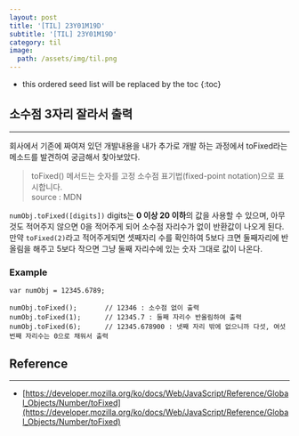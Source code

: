 ```yaml
---
layout: post
title: '[TIL] 23Y01M19D'
subtitle: '[TIL] 23Y01M19D'
category: til
image:
  path: /assets/img/til.png
---
```


<!-- prettier-ignore -->
* this ordered seed list will be replaced by the toc 
{:toc}

## 소수점 3자리 잘라서 출력

---

회사에서 기존에 짜여져 있던 개발내용을 내가 추가로 개발 하는 과정에서 toFixed라는 메소드를 발견하여 궁금해서 찾아보았다.

> toFixed() 메서드는 숫자를 고정 소수점 표기법(fixed-point notation)으로 표시합니다.  
> source : MDN

`numObj.toFixed([digits])` digits는 **0 이상 20 이하**의 값을 사용할 수 있으며, 아무것도 적어주지 않으면 0을 적어주게 되어 소수점 자리수가 없이 반환값이 나오게 된다. 만약 `toFixed(2)`라고 적어주게되면 셋째자리 수를 확인하여 5보다 크면 둘째자리에 반올림을 해주고 5보다 작으면 그냥 둘째 자리수에 있는 숫자 그대로 값이 나온다.

### Example

```
var numObj = 12345.6789;

numObj.toFixed();       // 12346 : 소수점 없이 출력
numObj.toFixed(1);      // 12345.7 : 둘째 자리수 반올림하여 출력
numObj.toFixed(6);      // 12345.678900 : 넷째 자리 밖에 없으니까 다섯, 여섯번째 자리수는 0으로 채워서 출력
```

## Reference

---

- [https://developer.mozilla.org/ko/docs/Web/JavaScript/Reference/Global_Objects/Number/toFixed](https://developer.mozilla.org/ko/docs/Web/JavaScript/Reference/Global_Objects/Number/toFixed)
